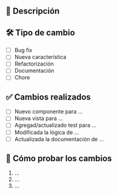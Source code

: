 ## 📌 Descripción
<!-- Explica brevemente qué hace esta PR y por qué es necesaria -->

## 🛠 Tipo de cambio

- [ ] Bug fix
- [ ] Nueva característica
- [ ] Refactorización
- [ ] Documentación
- [ ] Chore

## ✅ Cambios realizados

- [ ] Nuevo componente para ...
- [ ] Nueva vista para ...
- [ ] Agregad/actualizado test para ...
- [ ] Modificada la lógica de ...
- [ ] Actualizada la documentación de ...

## 🧪 Cómo probar los cambios

1. ...
2. ...
3. ...